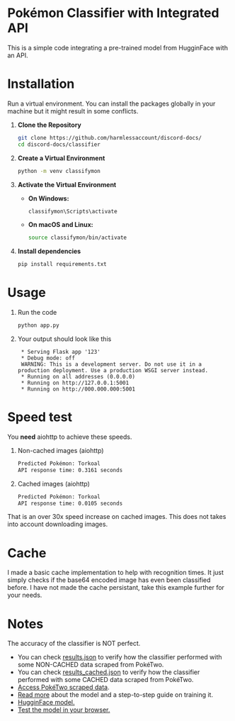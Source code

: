# Pokémon Classifier with Integrated API

This is a simple code integrating a pre-trained model from HugginFace with an API.

# Installation

Run a virtual environment. You can install the packages globally in your machine but it might result in some conflicts.

1. **Clone the Repository**

   ```bash
   git clone https://github.com/harmlessaccount/discord-docs/
   cd discord-docs/classifier
   ```
2. **Create a Virtual Environment**
    ```bash
    python -m venv classifymon
    ```
3. **Activate the Virtual Environment**

   - **On Windows:**

     ```bash
     classifymon\Scripts\activate
     ```

   - **On macOS and Linux:**

     ```bash
     source classifymon/bin/activate
     ```
4. **Install dependencies**
   ```bash
   pip install requirements.txt
   ```

# Usage

1. Run the code
   ```bash
   python app.py
   ```
2. Your output should look like this
   ```
    * Serving Flask app '123'
    * Debug mode: off
    WARNING: This is a development server. Do not use it in a production deployment. Use a production WSGI server instead.
    * Running on all addresses (0.0.0.0)
    * Running on http://127.0.0.1:5001
    * Running on http://000.000.000:5001
    ```

# Speed test
You **need** aiohttp to achieve these speeds.

1. Non-cached images (aiohttp)
   ```bash
   Predicted Pokémon: Torkoal
   API response time: 0.3161 seconds
   ```
2. Cached images (aiohttp)
   ```bash
   Predicted Pokémon: Torkoal
   API response time: 0.0105 seconds
   ```

That is an over 30x speed increase on cached images. This does not takes into account downloading images.

# Cache

I made a basic cache implementation to help with recognition times. It just simply checks if the base64 encoded image has even been classified before. I have not made the cache persistant, take this example further for your needs.

# Notes

The accuracy of the classifier is NOT perfect. 
- You can check [results.json](https://github.com/harmlessaccount/discord-docs/blob/main/classifier/results.json) to verify how the classifier performed with some NON-CACHED data scraped from PokéTwo. 
- You can check [results_cached.json](https://github.com/harmlessaccount/discord-docs/blob/main/classifier/results_cached.json) to verify how the classifier performed with some CACHED data scraped from PokéTwo.
- [Access PokéTwo scraped data](https://github.com/SmartGuy09/Poketwo-Data/tree/main).
- [Read more](https://medium.com/@imjeffhi4/tutorial-using-vision-transformer-vit-to-create-a-pok%C3%A9mon-classifier-cb3f26ff2c20) about the model and a step-to-step guide on training it.
- [HugginFace model.](https://medium.com/@imjeffhi4/tutorial-using-vision-transformer-vit-to-create-a-pok%C3%A9mon-classifier-cb3f26ff2c20)
- [Test the model in your browser.](https://huggingface.co/spaces/TroglodyteDerivations/Pokemon_Classifier_Variant_5)
